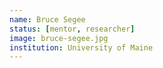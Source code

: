 ```yaml
---
name: Bruce Segee
status: [mentor, researcher]
image: bruce-segee.jpg
institution: University of Maine
---
```


